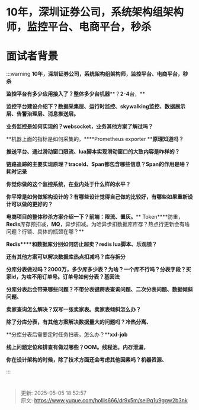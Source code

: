 # 10年，深圳证券公司，系统架构组架构师，监控平台、电商平台，秒杀

# 面试者背景




:::warning
**10年，深圳证券公司，系统架构组架构师，监控平台、电商平台，秒杀**

**监控平台有多少应用接入了？整体多少台机器****？****2-4****台，**

**监控平台建设介绍下？数据采集层、运行时监控、****skywalking****监控、数据展示层、告警治理层、消息推送层。**

**业务监控是如何实现的？****websocket****，业务其他方案了解过吗？**

**机器上面的指标是如何采集的，****Prometheus exporter ****原理知道吗？**

**推送平台、通过滑动窗口限流、****lua****脚本实现滑动窗口的大致内容是咋样的？**

**链路追踪的主要实现原理？****traceId****、****Span****都包含哪些信息？****Span****的作用是啥？耗时记录**

**你觉你做的这个监控系统，在业内处于什么样的水平？**

**你平常是如何做架构设计的？有哪些设计觉得自己做的比较好，有哪些如果重新设计可以做的更好的？**

**电商项目的整体秒杀方案介绍一下？前端：限流、置灰。**** Token****防重，****Redis****库存预扣减，****MQ****，异步扣减。为哈异步扣数据库库存？热点行更新会有啥问题？行锁、具体的瓶颈在哪？**

**Redis****和数据库分别如何防止超卖？****redis lua****脚本、乐观锁？**

**还有其他方案可以解决数据库热点扣减吗？库存拆分**

**分库分表做过吗？****2000****万，多少库多少表？为啥？一个库不行吗？分表字段？买家****id****，为啥不用订单号。订单号如何分表？基因法**

**分库分表后会带来哪些问题？不带分表键跨表查询问题、二次分表问题、数据倾斜问题、**

**卖家查询怎么解决？双写一张卖家表。卖家表倾斜怎么办？**

**除了分库分表，有其他方案解决数据量大的问题吗？冷热分离、**

**分库分表后需要定时任务扫表，怎么办？****xxl-job**

**线上问题定位和排查有做过哪些？****OOM****。线程池，内存泄漏，**

**你在设计架构的时候，除了技术方面还会考虑其他因素吗？机器资源、**

:::

# 




> 更新: 2025-05-05 18:52:57  
> 原文: <https://www.yuque.com/hollis666/dr9x5m/sei9q1u9ggw2b3nk>
